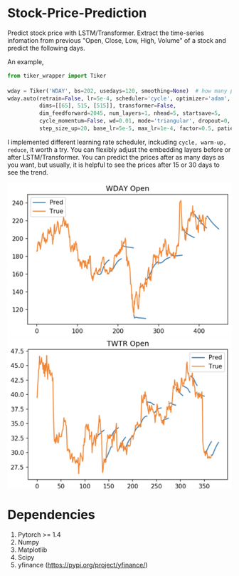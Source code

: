 # Stock-Price-Prediction
Predict stock price with LSTM/Transformer. Extract the time-series infomation from previous "Open, Close, Low, High, Volume" of a stock and predict the following days.


An example, 
```PYTHON
from tiker_wrapper import Tiker

wday = Tiker('WDAY', bs=202, usedays=120, smoothing=None)  # how many past days to use, smoothing means ewm smoothing
wday.auto(retrain=False, lr=5e-4, scheduler='cycle', optimizer='adam', verbose=True, 
          dims=[[65], 515, [515]], transformer=False,
          dim_feedforward=2045, num_layers=1, nhead=5, startsave=5,
          cycle_momentum=False, wd=0.01, mode='triangular', dropout=0, min_lr=5e-6, add_bn=False,
          step_size_up=20, base_lr=5e-5, max_lr=1e-4, factor=0.5, patience=10, epochs=300)
```

I implemented different learning rate scheduler, inckuding `cycle, warm-up, reduce`, it worth a try. You can flexibly adjust the embedding layers before or after 
LSTM/Transformer. You can predict the prices after as many days as you want, but usually, it is helpful to see the prices after 15 or 30 days to see the trend.

![wday](images/WDAY_Open.png)
![twtr](images/TWTR_Open.png)

# Dependencies
1. Pytorch >= 1.4
2. Numpy
3. Matplotlib
4. Scipy
5. yfinance (https://pypi.org/project/yfinance/)
